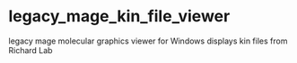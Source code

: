 # legacy_mage_kin_file_viewer
legacy mage molecular graphics viewer for Windows displays kin files from Richard Lab
